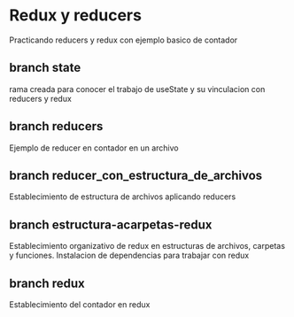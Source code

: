 # Redux y reducers
Practicando reducers y redux con ejemplo basico de contador

## branch state
rama creada para conocer el trabajo de useState y su vinculacion con reducers y redux

## branch reducers
Ejemplo de reducer en contador en un archivo

## branch reducer_con_estructura_de_archivos
Establecimiento de estructura de archivos aplicando reducers

## branch estructura-acarpetas-redux
Establecimiento organizativo de redux en estructuras de archivos, carpetas y funciones. Instalacion de dependencias para trabajar con redux

## branch redux 
Establecimiento del contador en redux
